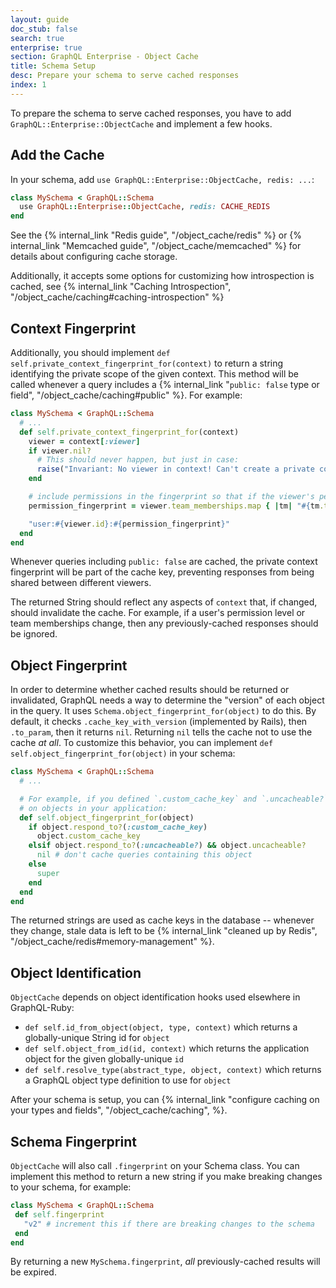 ```yaml
---
layout: guide
doc_stub: false
search: true
enterprise: true
section: GraphQL Enterprise - Object Cache
title: Schema Setup
desc: Prepare your schema to serve cached responses
index: 1
---
```


To prepare the schema to serve cached responses, you have to add `GraphQL::Enterprise::ObjectCache` and implement a few hooks.

## Add the Cache

In your schema, add `use GraphQL::Enterprise::ObjectCache, redis: ...`:

```ruby
class MySchema < GraphQL::Schema
  use GraphQL::Enterprise::ObjectCache, redis: CACHE_REDIS
end
```

See the {% internal_link "Redis guide", "/object_cache/redis" %} or {% internal_link "Memcached guide", "/object_cache/memcached" %} for details about configuring cache storage.

Additionally, it accepts some options for customizing how introspection is cached, see {% internal_link "Caching Introspection", "/object_cache/caching#caching-introspection" %}

## Context Fingerprint

Additionally, you should implement `def self.private_context_fingerprint_for(context)` to return a string identifying the private scope of the given context. This method will be called whenever a query includes a {% internal_link "`public: false` type or field", "/object_cache/caching#public" %}. For example:

```ruby
class MySchema < GraphQL::Schema
  # ...
  def self.private_context_fingerprint_for(context)
    viewer = context[:viewer]
    if viewer.nil?
      # This should never happen, but just in case:
      raise("Invariant: No viewer in context! Can't create a private context fingerprint" )
    end

    # include permissions in the fingerprint so that if the viewer's permissions change, the cache will be invalidated
    permission_fingerprint = viewer.team_memberships.map { |tm| "#{tm.team_id}/#{tm.permission}" }.join(":")

    "user:#{viewer.id}:#{permission_fingerprint}"
  end
end
```

Whenever queries including `public: false` are cached, the private context fingerprint will be part of the cache key, preventing responses from being shared between different viewers.

The returned String should reflect any aspects of `context` that, if changed, should invalidate the cache. For example, if a user's permission level or team memberships change, then any previously-cached responses should be ignored.

## Object Fingerprint

In order to determine whether cached results should be returned or invalidated, GraphQL needs a way to determine the "version" of each object in the query. It uses `Schema.object_fingerprint_for(object)` to do this. By default, it checks `.cache_key_with_version` (implemented by Rails), then `.to_param`, then it returns `nil`. Returning `nil` tells the cache not to use the cache _at all_. To customize this behavior, you can implement `def self.object_fingerprint_for(object)` in your schema:

```ruby
class MySchema < GraphQL::Schema
  # ...

  # For example, if you defined `.custom_cache_key` and `.uncacheable?`
  # on objects in your application:
  def self.object_fingerprint_for(object)
    if object.respond_to?(:custom_cache_key)
      object.custom_cache_key
    elsif object.respond_to?(:uncacheable?) && object.uncacheable?
      nil # don't cache queries containing this object
    else
      super
    end
  end
end
```

The returned strings are used as cache keys in the database -- whenever they change, stale data is left to be {% internal_link "cleaned up by Redis", "/object_cache/redis#memory-management" %}.

## Object Identification

`ObjectCache` depends on object identification hooks used elsewhere in GraphQL-Ruby:

- `def self.id_from_object(object, type, context)` which returns a globally-unique String id for `object`
- `def self.object_from_id(id, context)` which returns the application object for the given globally-unique `id`
- `def self.resolve_type(abstract_type, object, context)` which returns a GraphQL object type definition to use for `object`

After your schema is setup, you can {% internal_link "configure caching on your types and fields", "/object_cache/caching", %}.

## Schema Fingerprint

 `ObjectCache` will also call `.fingerprint` on your Schema class. You can implement this method to return a new string if you make breaking changes to your schema, for example:

 ```ruby
class MySchema < GraphQL::Schema
  def self.fingerprint
    "v2" # increment this if there are breaking changes to the schema
  end
end
```

By returning a new `MySchema.fingerprint`, _all_ previously-cached results will be expired.
